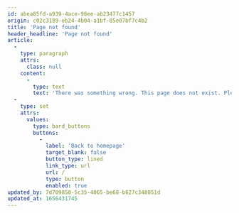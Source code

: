 ```yaml
---
id: abea85fd-a939-4ace-98ee-ab23477c1457
origin: c02c3189-eb24-4b04-a1bf-85e07bf7c4b2
title: 'Page not found'
header_headline: 'Page not found'
article:
  -
    type: paragraph
    attrs:
      class: null
    content:
      -
        type: text
        text: 'There was something wrong. This page does not exist. Please go back to our homepage.'
  -
    type: set
    attrs:
      values:
        type: bard_buttons
        buttons:
          -
            label: 'Back to homepage'
            target_blank: false
            button_type: lined
            link_type: url
            url: /
            type: button
            enabled: true
updated_by: 7d709850-5c35-4065-be68-b627c348051d
updated_at: 1656431745
---
```

